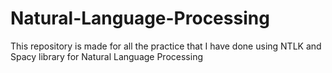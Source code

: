 # Natural-Language-Processing
This repository is made for all the practice that I have done using NTLK and Spacy library for Natural Language Processing 

